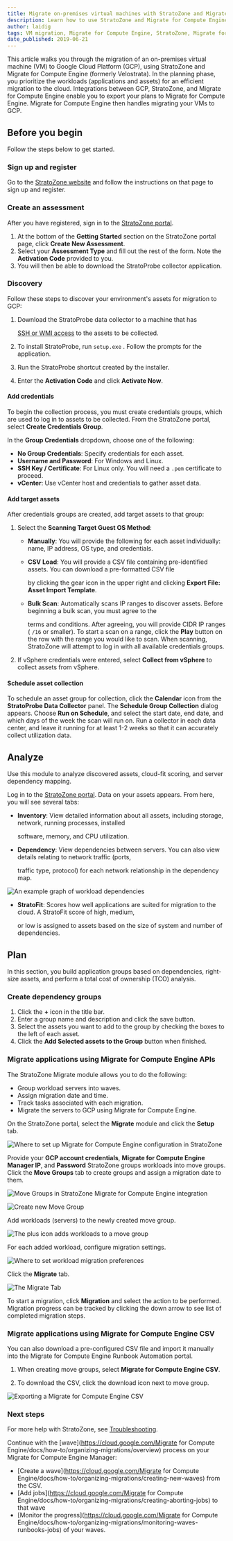 ```yaml
---
title: Migrate on-premises virtual machines with StratoZone and Migrate for Compute Engine
description: Learn how to use StratoZone and Migrate for Compute Engine to migrate on-premises VMs to Google Cloud Platform.
author: laidig
tags: VM migration, Migrate for Compute Engine, StratoZone, Migrate for Compute Engine
date_published: 2019-06-21
---
```


This article walks you through the migration of an on-premises virtual machine (VM) to Google Cloud Platform (GCP), using
StratoZone and Migrate for Compute Engine (formerly Velostrata).
In the planning phase, you prioritize the workloads (applications and assets) for an efficient
migration to the cloud. Integrations between GCP, StratoZone, and Migrate for Compute Engine enable you to export your plans to Migrate for Compute Engine.
Migrate for Compute Engine then handles migrating your VMs to GCP.

## Before you begin

Follow the steps below to get started.

### Sign up and register

Go to the [StratoZone website](https://gogcp.stratozone.com/) and follow the instructions on that page to sign up and
register.

### Create an assessment

After you have registered, sign in to the [StratoZone portal](https://portal.stratozone.com/).

1. At the bottom of the **Getting Started** section on the StratoZone portal page, click **Create New Assessment**.
1. Select your **Assessment Type** and fill out the rest of the form. Note the **Activation Code** provided to you.
1. You will then be able to download the StratoProbe collector application.

### Discovery

Follow these steps to discover your environment's assets for migration to GCP:

1. Download the StratoProbe data collector to a machine that has

    [SSH or WMI access](https://portal.stratozone.com/Documentation/StratoProbe_Guide.html#4) to the assets to be collected.

1. To install StratoProbe, run `setup.exe` . Follow the prompts for the application.
1. Run the StratoProbe shortcut created by the installer.
1. Enter the **Activation Code** and click **Activate Now**.

#### Add credentials

To begin the collection process, you must create credentials groups, which are used to log in to assets to be collected.
From the StratoZone portal, select **Create Credentials Group**.

In the **Group Credentials** dropdown, choose one of the following:

* **No Group Credentials**: Specify credentials for each asset.
* **Username and Password**: For Windows and Linux.
* **SSH Key / Certificate**: For Linux only. You will need a `.pem` certificate to proceed.
* **vCenter**: Use vCenter host and credentials to gather asset data.

#### Add target assets

After credentials groups are created, add target assets to that group:

1. Select the **Scanning Target Guest OS Method**:
    - **Manually**: You will provide the following for each asset individually: name, IP address, OS type, and credentials.
    - **CSV Load**: You will provide a CSV file containing pre-identified assets. You can download a pre-formatted CSV file

      by clicking the gear icon in the upper right and clicking **Export File: Asset Import Template**.

    - **Bulk Scan**: Automatically scans IP ranges to discover assets. Before beginning a bulk scan, you must agree to the

      terms and conditions. After agreeing, you will provide CIDR IP ranges ( `/16` or smaller). To start a scan on a range,
      click the **Play** button on the row with the range you would like to scan. When scanning, StratoZone will attempt to
      log in with all available credentials groups.

1. If vSphere credentials were entered, select **Collect from vSphere** to collect assets from vSphere.

#### Schedule asset collection

To schedule an asset group for collection, click the **Calendar** icon from the **StratoProbe Data Collector** panel.
The **Schedule Group Collection** dialog appears. Choose **Run on Schedule**, and select the start date, end date, and which
days of the week the scan will run on. Run a collector in each data center, and leave it running 
for at least 1-2 weeks so that it can accurately collect utilization data.

## Analyze

Use this module to analyze discovered assets, cloud-fit scoring, and server dependency mapping.

Log in to the [StratoZone portal](https://portal.stratozone.com/). Data on your assets appears. From here, you will see
several tabs:

* **Inventory**: View detailed information about all assets, including storage, network, running processes, installed

  software, memory, and CPU utilization.

* **Dependency**: View dependencies between servers. You can also view details relating to network traffic (ports, 

  traffic type, protocol) for each network relationship in the dependency map.
  
![An example graph of workload dependencies](https://storage.googleapis.com/gcp-community/tutorials/vm-migration-with-stratozone/seamlessmigrat--t13ecagmadj.png)

* **StratoFit**: Scores how well applications are suited for migration to the cloud. A StratoFit score of high, medium, 

  or low is assigned to assets based on the size of system and number of dependencies.

## Plan

In this section, you build application groups based on dependencies, right-size assets, and perform a total cost
of ownership (TCO) analysis.

### Create dependency groups

1. Click the **+** icon in the title bar.
1. Enter a group name and description and click the save button.
1. Select the assets you want to add to the group by checking the boxes to the left of each asset.
1. Click the **Add Selected assets to the Group** button when finished.

### Migrate applications using Migrate for Compute Engine APIs

The StratoZone Migrate module allows you to do the following:

* Group workload servers into waves.
* Assign migration date and time.
* Track tasks associated with each migration.
* Migrate the servers to GCP using Migrate for Compute Engine.

On the StratoZone portal, select the **Migrate** module and click the **Setup** tab.

![Where to set up Migrate for Compute Engine configuration in StratoZone](https://storage.googleapis.com/gcp-community/tutorials/vm-migration-with-stratozone/seamlessmigrat--qg4mkjg2r3q.png)

Provide your **GCP account credentials**, **Migrate for Compute Engine Manager IP**, and **Password** StratoZone groups workloads
into move groups. Click the **Move Groups** tab to create groups and assign a migration date to them.

![Move Groups in StratoZone Migrate for Compute Engine integration](https://storage.googleapis.com/gcp-community/tutorials/vm-migration-with-stratozone/seamlessmigrat--9x3h33xbz4c.png)

![Create new Move Group](https://storage.googleapis.com/gcp-community/tutorials/vm-migration-with-stratozone/seamlessmigrat--z6t5la7bsu.png)

Add workloads (servers) to the newly created move group.

![The plus icon adds workloads to a move group](https://storage.googleapis.com/gcp-community/tutorials/vm-migration-with-stratozone/seamlessmigrat--jmi7c7n05hr.png)

For each added workload, configure migration settings.

![Where to set workload migration preferences](https://storage.googleapis.com/gcp-community/tutorials/vm-migration-with-stratozone/seamlessmigrat--e08674y0y2n.png)

Click the **Migrate** tab.

![The Migrate Tab](https://storage.googleapis.com/gcp-community/tutorials/vm-migration-with-stratozone/seamlessmigrat--fta43u2jvfs.png)

To start a migration, click **Migration** and select the action to be performed.
Migration progress can be tracked by clicking the down arrow to see list of completed migration steps.

### Migrate applications using Migrate for Compute Engine CSV

You can also download a pre-configured CSV file and import it manually into the Migrate for Compute Engine Runbook Automation portal.

1. When creating move groups, select **Migrate for Compute Engine CSV**.

1. To download the CSV, click the download icon next to move group.

![Exporting a Migrate for Compute Engine CSV](https://storage.googleapis.com/gcp-community/tutorials/vm-migration-with-stratozone/seamlessmigrat--fta43u2jvfs.png)

### Next steps

For more help with StratoZone, see [Troubleshooting](https://portal.stratozone.com/Documentation/StratoProbe_Troubleshooting.html).

Continue with the [wave](https://cloud.google.com/Migrate for Compute Engine/docs/how-to/organizing-migrations/overview) process on your Migrate for Compute Engine Manager:

* [Create a wave](https://cloud.google.com/Migrate for Compute Engine/docs/how-to/organizing-migrations/creating-new-waves) from the CSV.
* [Add jobs](https://cloud.google.com/Migrate for Compute Engine/docs/how-to/organizing-migrations/creating-aborting-jobs) to that wave
* [Monitor the progress](https://cloud.google.com/Migrate for Compute Engine/docs/how-to/organizing-migrations/monitoring-waves-runbooks-jobs) of your waves.
